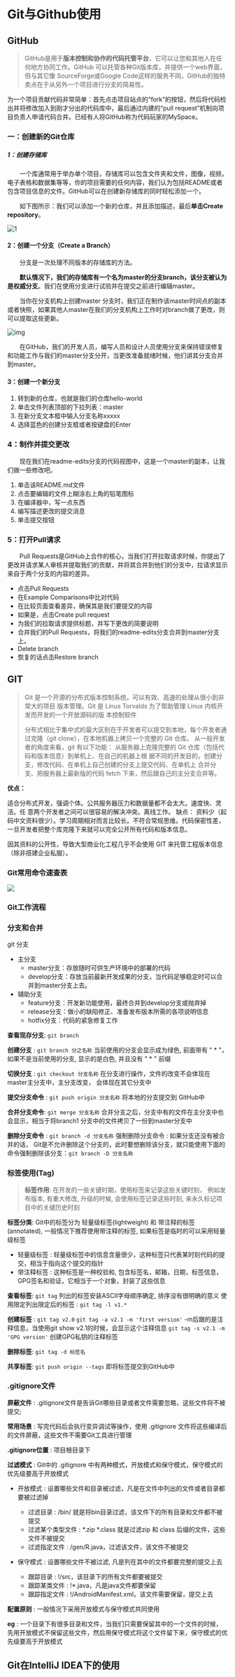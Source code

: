 # Git与Github使用

## GitHub

> GitHub是用于**版本控制和协作的代码托管平台**，它可以让您和其他人在任何地方协同工作。GitHub 可以托管各种Git版本库，并提供一个web界面，但与其它像 SourceForge或Google Code这样的服务不同，GitHub的独特卖点在于从另外一个项目进行分支的简易性。
>

为一个项目贡献代码非常简单：首先点击项目站点的“fork”的按钮，然后将代码检出并将修改加入到刚才分出的代码库中，最后通过内建的“pull request”机制向项目负责人申请代码合并。已经有人将GitHub称为代码玩家的MySpace。

###  一：创建新的Git仓库

##### 1：创建存储库

　　一个库通常用于举办单个项目，存储库可以包含文件夹和文件，图像，视频，电子表格和数据集等等，你的项目需要的任何内容，我们认为包括README或者包含项目信息的文件。GitHub可以在创建新存储库的同时轻松添加一个。

　　如下图所示：我们可以添加一个新的仓库，并且添加描述，最后**单击Create repository**。

![1](Git与Github使用.image/1.PNG)

#### 2：创建一个分支（Create a Branch）

　　分支是一次处理不同版本的存储库的方法。

　　**默认情况下，我们的存储库有一个名为master的分支branch，该分支被认为是权威分支**。我们在使用分支进行试验并在提交之前进行编辑master。

　　当你在分支机构上创建master 分支时，我们正在制作该master时间点的副本或者快照，如果其他人master在我们的分支机构上工作时对branch做了更改，则可以提取这些更新。

![img](Git与Github使用.image/1226410-20181105095835079-195994854.png)

　　在GitHub，我们的开发人员，编写人员和设计人员使用分支来保持错误修复和功能工作与我们的master分支分开，当更改准备就绪时候，他们讲其分支合并到master。

#### 3：创建一个新分支

1. 转到新的仓库，也就是我们的仓库hello-world
2. 单击文件列表顶部的下拉列表：master
3. 在新分支文本框中输入分支名称xxxxx
4. 选择蓝色的创建分支框或者按键盘的Enter

### 4：制作并提交更改

　　现在我们在readme-edits分支的代码视图中，这是一个master的副本，让我们做一些修改吧。

1. 单击该README.md文件
2. 点击要编辑的文件上糊涂右上角的铅笔图标
3. 在编译器中，写一点东西
4. 编写描述更改的提交消息
5. 单击提交按钮

### 5：打开Pull请求

　　Pull Requests是GitHub上合作的核心，当我们打开拉取请求时候，你提出了更改并请求某人审核并提取我们的贡献，并将其合并到他们的分支中，拉请求显示来自于两个分支的内容的差异。

- 点击Pull Requests
- 在Example Comparisons中比对代码
- 在比较页面查看差异，确保其是我们要提交的内容
- 如果是，点击Create pull request
- 为我们的拉取请求提供标题，并写下更改的简要说明
- 合并我们的Pull Requests，将我们的readme-edits分支合并到master分支上。
- Delete branch
- 恢复的话点击Restore branch



## GIT 

> Git 是一个开源的分布式版本控制系统，可以有效、高速的处理从很小到非常大的项目 版本管理。Git 是 Linus Torvalds 为了帮助管理 Linux 内核开发而开发的一个开放源码的版 本控制软件
>
> 分布式相比于集中式的最大区别在于开发者可以提交到本地，每个开发者通过克隆（git clone），在本地机器上拷贝一个完整的 Git 仓库。 从一般开发者的角度来看，git 有以下功能： 从服务器上克隆完整的 Git 仓库（包括代码和版本信息）到单机上、在自己的机器上根 据不同的开发目的，创建分支，修改代码、在单机上自己创建的分支上提交代码、在单机上 合并分支、把服务器上最新版的代码 fetch 下来，然后跟自己的主分支合并等。 



**优点：**

适合分布式开发，强调个体。公共服务器压力和数据量都不会太大。速度快、灵活。任 意两个开发者之间可以很容易的解决冲突。离线工作。 缺点： 资料少（起码中文资料很少）。学习周期相对而言比较长。不符合常规思维。代码保密性差，一旦开发者把整个库克隆下来就可以完全公开所有代码和版本信息。 

因其资料的公开性，导致大型商业化工程几乎不会使用 GIT 来托管工程版本信息（除非搭建企业私服）。



### Git常用命令速查表

![](Git与Github使用.image/20171104180825673.png)

### Git工作流程



### 分支和合并

git 分支

- 主分支
  - master分支：存放随时可供生产环境中的部署的代码
  - develop分支：存放当前最新开发成果的分支，当代码足够稳定时可以合并到master分支上去。
- 辅助分支
  - feature分支：开发新功能使用，最终合并到develop分支或抛弃掉
  - release分支：做小的缺陷修正、准备发布版本所需的各项说明信息
  - hotfix分支：代码的紧急修复工作

**查看现存分支**:
 `git branch`

**创建分支** : 
`git branch 分之名称`
当前使用的分支会显示成为绿色, 前面带有 " * "， 如果不是当前使用的分支, 显示的是白色, 并且没有 " * " 前缀

**切换分支** :
`git checkout 分支名称`
在分支进行操作，文件的改变不会体现在master主分支中，主分支改变， 会体现在其它分支中

**提交分支命令** :
`git push origin 分支名称` 
将本地的分支提交到 GitHub中

**合并分支命令**: 
`git merge 分支名称`
合并分支之后，分支中有的文件在主分支中也会显示，相当于将branch1 分支中的文件拷贝了一份到master分支中

**删除分支命令** : 
`git branch -d 分支名称`
强制删除分支命令 : 如果分支还没有被合并的话， Git是不允许删除这个分支的，此时要想删除该分支，就只能使用下面的命令强制删除该分支：`git branch -D 分支名称`



### 标签使用(Tag)

> **标签作用**: 在开发的一些关键时期，使用标签来记录这些关键时刻， 例如发布版本, 有重大修改, 升级的时候, 会使用标签记录这些时刻, 来永久标记项目中的关键历史时刻

**标签分类**: Git中的标签分为 轻量级标签(lightweight) 和 带注释的标签(annotated), 一般情况下推荐使用带注释的标签, 如果标签是临时的可以采用轻量级标签

- 轻量级标签 : 轻量级标签中的信息含量很少，这种标签只代表某时刻代码的提交，相当于指向这个提交的指针
- 带注释标签 : 这种标签是一种校验和, 包含标签名，邮箱，日期，标签信息， GPG签名和验证，它相当于一个对象，封装了这些信息

**查看标签**: 
`git tag` 
列出的标签安装ASCII字母顺序确定, 排序没有很明确的意义
使用限定列出限定后的标签 : 
`git tag -l v1.*` 

**创建标签** :
`git tag v2.0` 
`git tag -a v2.1 -m 'first version'` 
-m后跟的是注释信息，当使用git show v2.1的时候，会显示这个注释信息
`git tag -s v2.1 -m 'GPG version'` 
创建GPG私钥的注释标签

**删除标签**: 
`git tag -d 标签名`

**共享标签**: 
`git push origin --tags` 
即将标签提交到GitHub中

### .gitignore文件

**屏蔽文件** : 
.gitignore文件是告诉Git哪些目录或者文件需要忽略，这些文件将不被提交;

**常用场景** : 
写完代码后会执行变异调试等操作，使用 .gitignore 文件将这些编译后的文件屏蔽，这些文件不需要Git工具进行管理

**.gitignore位置** : 
项目根目录下



**过滤模式** : 
Git中的 .gitignore 中有两种模式，开放模式和保守模式，保守模式的优先级要高于开放模式

- 开放模式 : 
  设置哪些文件和目录被过滤，凡是在文件中列出的文件或者目录都要被过滤掉
  - 过滤目录 : /bin/ 就是将bin目录过滤，该文件下的所有目录和文件都不被提交
  - 过滤某个类型文件 : *.zip *.class 就是过滤zip 和 class 后缀的文件，这些文件不被提交
  - 过滤指定文件 : /gen/R.java，过滤该文件，该文件不被提交

- 保守模式 : 
  设置哪些文件不被过滤, 凡是列在其中的文件都要完整的提交上去
  - 跟踪目录 : !/src，该目录下的所有文件都要被提交
  - 跟踪某类文件 : !*.java，凡是java文件都要保留
  - 跟踪指定文件 : !/AndroidManifest.xml，该文件需要保留，提交上去

**配置原则** : 
一般情况下采用开放模式与保守模式共同使用

**eg** : 一个目录下有很多目录和文件，当我们只需要保留其中的一个文件的时候，先用开放模式不保留这些文件，然后用保守模式将这个文件留下来，保守模式的优先级要高于开放模式

## Git在IntelliJ IDEA下的使用